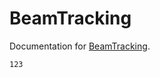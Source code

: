 # BeamTracking

Documentation for [BeamTracking](https://github.com/bmad-sim/BeamTracking.jl).

```
123
```
